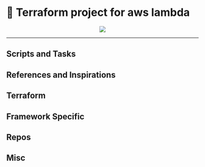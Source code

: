 # 💬 Terraform project for aws lambda

<p align="center">

  <a target="_blank" href="https://www.terraform.io/">
    <img src="https://img.shields.io/badge/Terraform-323330?style=for-the-badge&logo=terraform&logoColor=844FBA"/>
  </a>
</p>

<hr />

## Scripts and Tasks

## References and Inspirations

## Terraform

## Framework Specific

## Repos

## Misc
